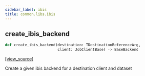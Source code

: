 ```yaml
---
sidebar_label: ibis
title: common.libs.ibis
---
```


## create\_ibis\_backend

```python
def create_ibis_backend(destination: TDestinationReferenceArg,
                        client: JobClientBase) -> BaseBackend
```

[[view_source]](https://github.com/dlt-hub/dlt/blob/f0690715274590fc4cacf1165e3661aaa7af1c15/dlt/common/libs/ibis.py#L32)

Create a given ibis backend for a destination client and dataset

